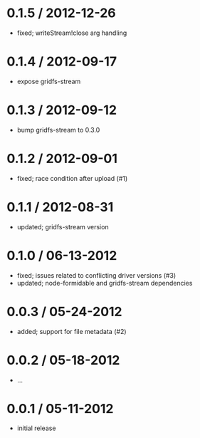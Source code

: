 
0.1.5 / 2012-12-26
==================

  * fixed; writeStream!close arg handling

0.1.4 / 2012-09-17
==================

  * expose gridfs-stream

0.1.3 / 2012-09-12
==================

  * bump gridfs-stream to 0.3.0

0.1.2 / 2012-09-01
==================

  * fixed; race condition after upload (#1)

0.1.1 / 2012-08-31
==================

  * updated; gridfs-stream version

0.1.0 / 06-13-2012
==================

  * fixed; issues related to conflicting driver versions (#3)
  * updated; node-formidable and gridfs-stream dependencies

0.0.3 / 05-24-2012
==================

  * added; support for file metadata (#2)

0.0.2 / 05-18-2012
==================

  * ...

0.0.1 / 05-11-2012
==================

  * initial release

